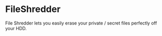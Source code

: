 # FileShredder
File Shredder lets you easily erase your private / secret files perfectly off your HDD.
